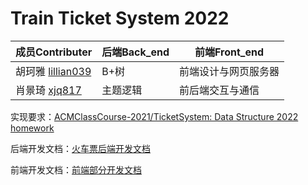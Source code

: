 # Train Ticket System 2022

| 成员Contributer                                    | 后端Back_end | 前端Front_end        |
| -------------------------------------------------- | ------------ | -------------------- |
| 胡珂雅 [lillian039](https://github.com/lillian039) | B+树         | 前端设计与网页服务器 |
| 肖景琦 [xjq817](https://github.com/xjq817)         | 主题逻辑     | 前后端交互与通信     |

实现要求：[ACMClassCourse-2021/TicketSystem: Data Structure 2022 homework](https://github.com/ACMClassCourse-2021/TicketSystem)

后端开发文档：[火车票后端开发文档](https://github.com/lillian039/TrainTicketSystem2022/blob/main/火车票开发文档.md)

前端开发文档：[前端部分开发文档](https://github.com/lillian039/TrainTicketSystem2022/blob/main/前端部分开发文档.md)
